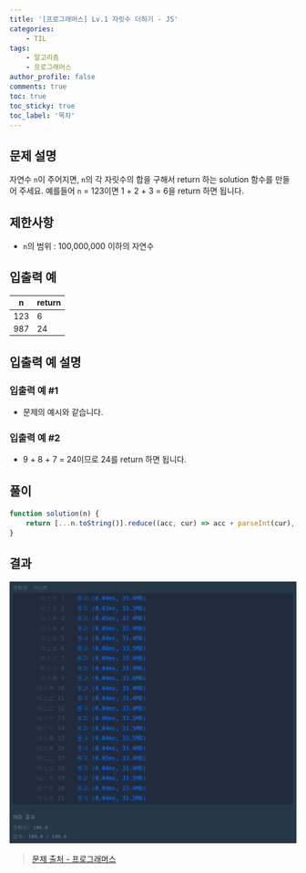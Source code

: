 ```yaml
---
title: '[프로그래머스] Lv.1 자릿수 더하기 - JS'
categories:
    - TIL
tags:
    - 알고리즘
    - 프로그래머스
author_profile: false
comments: true
toc: true
toc_sticky: true
toc_label: '목차'
---
```


## 문제 설명

자연수 `n`이 주어지면, `n`의 각 자릿수의 합을 구해서 return 하는 solution 함수를 만들어 주세요.
예를들어 `n` = 123이면 1 + 2 + 3 = 6을 return 하면 됩니다.

## 제한사항

-   `n`의 범위 : 100,000,000 이하의 자연수

## 입출력 예

| n   | return |
| --- | ------ |
| 123 | 6      |
| 987 | 24     |

## 입출력 예 설명

### 입출력 예 #1

-   문제의 예시와 같습니다.

### 입출력 예 #2

-   9 + 8 + 7 = 24이므로 24를 return 하면 됩니다.

## 풀이

```javascript
function solution(n) {
    return [...n.toString()].reduce((acc, cur) => acc + parseInt(cur), 0);
}
```

## 결과

![result](/assets/images/2023/08/21/algorithm-02-result.png)

> [문제 출처 - 프로그래머스](https://school.programmers.co.kr/learn/courses/30/lessons/12931)

